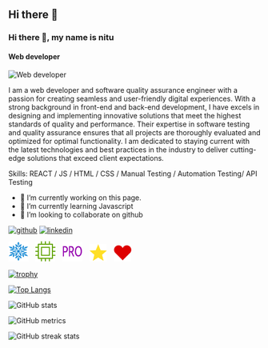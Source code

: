 ## Hi there 👋

### Hi there 👋, my name is nitu
#### Web developer
![Web developer](https://arturssmirnovs.github.io/github-profile-readme-generator/images/banner.png)

I am a web developer and software quality assurance engineer with a passion for creating seamless and user-friendly digital experiences. With a strong background in front-end and back-end development, I have excels in designing and implementing innovative solutions that meet the highest standards of quality and performance. Their expertise in software testing and quality assurance ensures that all projects are thoroughly evaluated and optimized for optimal functionality. I am dedicated to staying current with the latest technologies and best practices in the industry to deliver cutting-edge solutions that exceed client expectations.


Skills: REACT / JS / HTML / CSS / Manual Testing / Automation Testing/ API Testing

- 🔭 I’m currently working on this page. 
- 🌱 I’m currently learning Javascript 
- 👯 I’m looking to collaborate on github 


[<img src='https://cdn.jsdelivr.net/npm/simple-icons@3.0.1/icons/github.svg' alt='github' height='40'>](https://github.com/https://github.com/Sultananitu)  [<img src='https://cdn.jsdelivr.net/npm/simple-icons@3.0.1/icons/linkedin.svg' alt='linkedin' height='40'>](https://www.linkedin.com/in/https://www.linkedin.com/in/sultana-afreen-nitu-9428382ab/?utm_source=share&utm_campaign=share_via&utm_content=profile&utm_medium=android_app&fbclid=IwZXh0bgNhZW0CMTEAAR3ysjoozZjYVM5bDZBTp8xpEmzrtrTR2KsX4DBtMq5Tf_BfO6IB-Fylwbo_aem_1nv_6WUvcNGJOKxyPsyHhA/)  

<a href='https://archiveprogram.github.com/'><img src='https://raw.githubusercontent.com/acervenky/animated-github-badges/master/assets/acbadge.gif' width='40' height='40'></a> <a href='https://docs.github.com/en/developers'><img src='https://raw.githubusercontent.com/acervenky/animated-github-badges/master/assets/devbadge.gif' width='40' height='40'></a> <a href='https://github.com/pricing'><img src='https://raw.githubusercontent.com/acervenky/animated-github-badges/master/assets/pro.gif' width='40' height='40'></a> <a href='https://stars.github.com/'><img src='https://raw.githubusercontent.com/acervenky/animated-github-badges/master/assets/starbadge.gif' width='35' height='35'></a> <a href='https://docs.github.com/en/github/supporting-the-open-source-community-with-github-sponsors'><img src='https://raw.githubusercontent.com/acervenky/animated-github-badges/master/assets/sponsorbadge.gif' width='35' height='35'></a> 

[![trophy](https://github-profile-trophy.vercel.app/?username=https://github.com/Sultananitu)](https://github.com/ryo-ma/github-profile-trophy)

[![Top Langs](https://github-readme-stats.vercel.app/api/top-langs/?username=https://github.com/Sultananitu)](https://github.com/anuraghazra/github-readme-stats)

![GitHub stats](https://github-readme-stats.vercel.app/api?username=https://github.com/Sultananitu&show_icons=true)  

![GitHub metrics](https://metrics.lecoq.io/https://github.com/Sultananitu)  

![GitHub streak stats](https://streak-stats.demolab.com/?user=https://github.com/Sultananitu)  

